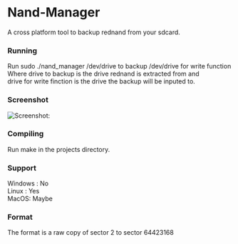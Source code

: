 # Nand-Manager  
A cross platform tool to backup rednand from your sdcard.  


### Running
Run sudo ./nand_manager /dev/drive to backup /dev/drive for write function  
Where drive to backup is the drive rednand is extracted from and   
drive for write finction is the drive the backup will be inputed to.

### Screenshot
![Screenshot: ](http://i.imgur.com/hCcDO9b.png)

### Compiling    
Run make in the projects directory.  

### Support   
Windows : No  
Linux : Yes  
MacOS: Maybe  

### Format
The format is a raw copy of sector 2 to sector 64423168 
